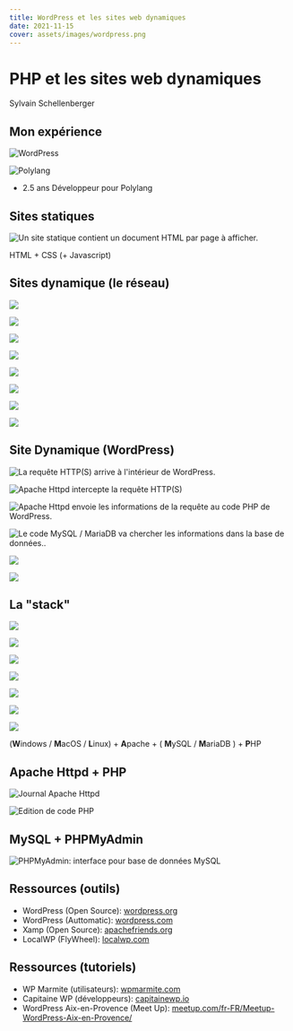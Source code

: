 ```yaml
---
title: WordPress et les sites web dynamiques
date: 2021-11-15
cover: assets/images/wordpress.png
---
```


# PHP et les sites web dynamiques

Sylvain Schellenberger

## Mon expérience 

<div class="row r-stretch">

![WordPress](assets/images/wordpress.png)

![Polylang](assets/images/polylang-parrot-green.png)

</div>

- 2.5 ans Développeur pour Polylang

## Sites statiques

![Un site statique contient un document HTML par page à afficher.](assets/images/static-site.png)
<!-- .element: class="r-stretch" -->

HTML + CSS (+ Javascript)

## Sites dynamique (le réseau)

<div class="r-stack">

![](assets/images/network-call-001.png) <!-- .element: class="fragment current-visible" -->

![](assets/images/network-call-002.png) <!-- .element: class="fragment current-visible" -->

![](assets/images/network-call-003.png) <!-- .element: class="fragment current-visible" -->

![](assets/images/network-call-004.png) <!-- .element: class="fragment current-visible" -->

![](assets/images/network-call-005.png) <!-- .element: class="fragment current-visible" -->

![](assets/images/network-answer-admin.png) <!-- .element: class="fragment current-visible" -->

![](assets/images/network-call-006.png) <!-- .element: class="fragment current-visible" -->

![](assets/images/network-answer-visitor.png) <!-- .element: class="fragment current-visible" -->

</div>


## Site Dynamique (WordPress)

<div class="r-stack r-stretch">

![La requête HTTP(S) arrive à l'intérieur de WordPress.](assets/images/wordpress-inside-01.png)
<!-- .element: class="fragment current-visible" data-fragment-index="0" -->

![Apache Httpd intercepte la requête HTTP(S)](assets/images/wordpress-inside-03.1.png)
<!-- .element: class="fragment current-visible" data-fragment-index="1" -->

![Apache Httpd envoie les informations de la requête au code PHP de WordPress.](assets/images/wordpress-inside-05.1.png)
<!-- .element: class="fragment current-visible" data-fragment-index="2"  -->

![Le code MySQL / MariaDB va chercher les informations dans la base de données..](assets/images/wordpress-inside-06.1.png)
<!-- .element: class="fragment current-visible" data-fragment-index="3" -->

![](assets/images/wordpress-inside-07.1.png)
<!-- .element: class="fragment current-visible" data-fragment-index="4" -->

![](assets/images/wordpress-inside-08.1.png)
<!-- .element: class="fragment"  data-fragment-index="5" -->

</div>

## La "stack"

<div class="row r-stretch">

<div class="fragment">

![](assets/images/windows.png)

![](assets/images/apple-logo.png)

![](assets/images/linux.png)

</div class="fragment">

![](assets/images/apache-logo.png)

<div class="fragment">

![](assets/images/mySQL.png)

![](assets/images/mariadb.png)

</div>

![](assets/images/php-logo.png) <!-- .element: class="fragment" -->

</div>

(**W**indows / **M**acOS / **L**inux) + **A**pache + ( **M**ySQL / **M**ariaDB ) + **P**HP
 
## Apache Httpd + PHP

<div class="row">

![Journal Apache Httpd](assets/images/apache-logs.png)<!-- .element: style="max-width: 100%; max-height: 100%" -->

![Edition de code PHP](assets/images/php-file.png)<!-- .element: style="max-width: 100%; max-height: 100%" -->

</div>

## MySQL + PHPMyAdmin

<div class="row>

![Lignes de code MySQL](assets/images/sql-file.png)<!-- .element: style="max-width: 100%; max-height: 100%" -->

![PHPMyAdmin: interface pour base de données MySQL](assets/images/mysql-db.png)<!-- .element: style="max-width: 100%; max-height: 100%" -->
 
</div>

## Ressources (outils)

- WordPress (Open Source): [wordpress.org](https://wordpress.org/)
- WordPress (Auttomatic): [wordpress.com](https://wordpress.com/fr/) 
- Xamp (Open Source): [apachefriends.org](https://www.apachefriends.org/fr/index.html)
- LocalWP (FlyWheel): [localwp.com](https://localwp.com/)

## Ressources (tutoriels)

- WP Marmite (utilisateurs): [wpmarmite.com](https://wpmarmite.com/)
- Capitaine WP (développeurs): [capitainewp.io](https://capitainewp.io/)
- WordPress Aix-en-Provence (Meet Up): [meetup.com/fr-FR/Meetup-WordPress-Aix-en-Provence/](https://www.meetup.com/fr-FR/Meetup-WordPress-Aix-en-Provence/)